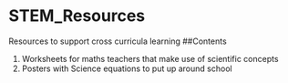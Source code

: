 # STEM_Resources
Resources to support cross curricula learning
##Contents
1. Worksheets for maths teachers that make use of scientific concepts
2. Posters with Science equations to put up around school
